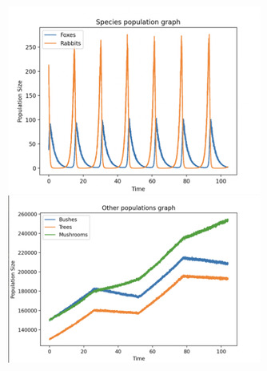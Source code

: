 
<div align="center">
<img src="https://github.com/axneo27/Ecosystem-simulation/blob/main/.github/animalsGraph.png?raw=true">
</div>

<div align="center">
<img src="https://github.com/axneo27/Ecosystem-simulation/blob/main/.github/plantsGraph.png?raw=true">
</div>
